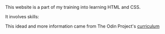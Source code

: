 This website is a part of my training into learning HTML and CSS.

It involves skills:

This idead and more information came from The Odin Project's [curriculum](http://www.theodinproject.com/courses/web-development-101/lessons/html-css)